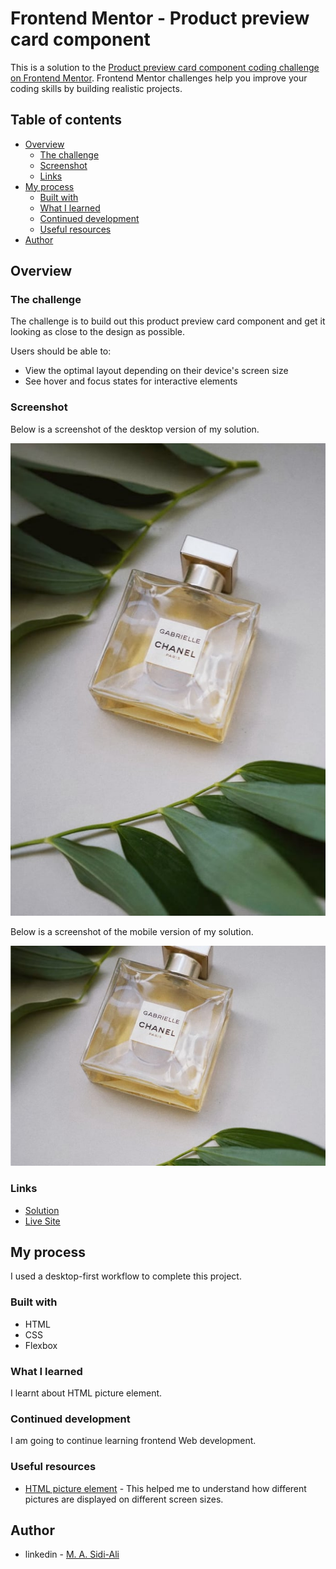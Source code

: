 # Frontend Mentor - Product preview card component

This is a solution to the [Product preview card component coding challenge on Frontend Mentor](https://www.frontendmentor.io/challenges/product-preview-card-component-GO7UmttRfa). Frontend Mentor challenges help you improve your coding skills by building realistic projects.

## Table of contents

- [Overview](#overview)
  - [The challenge](#the-challenge)
  - [Screenshot](#screenshot)
  - [Links](#links)
- [My process](#my-process)
  - [Built with](#built-with)
  - [What I learned](#what-i-learned)
  - [Continued development](#continued-development)
  - [Useful resources](#useful-resources)
- [Author](#author)


## Overview

### The challenge

The challenge is to build out this product preview card component and get it looking as close to the design as possible.

Users should be able to:

- View the optimal layout depending on their device's screen size
- See hover and focus states for interactive elements


### Screenshot

Below is a screenshot of the desktop version of my solution.

![](images/image-product-desktop.jpg)

Below is a screenshot of the mobile version of my solution.

![](images/image-product-mobile.jpg)

### Links

- [Solution](https://github.com/Sidi-Ali/product-review-card-component)
- [Live Site](https://sidi-ali.github.io/product-review-card-component/)

## My process

I used a desktop-first workflow to complete this project.

### Built with

- HTML
- CSS
- Flexbox

### What I learned

I learnt about HTML picture element.

### Continued development

I am going to continue learning frontend Web development.


### Useful resources

- [HTML picture element](https://www.w3schools.com/html/html_images_picture.asp) -  This helped me to understand how different pictures are displayed on different screen sizes.


## Author

- linkedin - [M. A. Sidi-Ali](https://www.linkedin.com/in/muhammad-adamu-sidi-ali-907a486b/)
